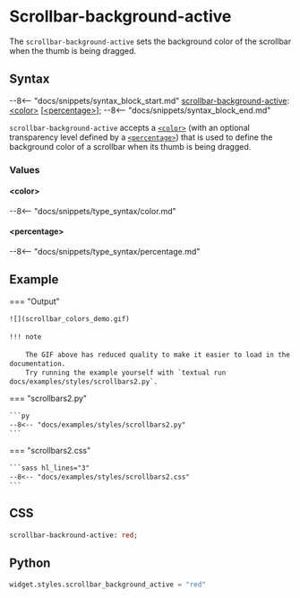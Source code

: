 # Scrollbar-background-active

The `scrollbar-background-active` sets the background color of the scrollbar when the thumb is being dragged.

## Syntax

--8<-- "docs/snippets/syntax_block_start.md"
<a href="./scrollbar_background_active">scrollbar-background-active</a>: <a href="../../css_types/color">&lt;color&gt;</a> [<a href="../../css_types/percentage">&lt;percentage&gt;</a>];
--8<-- "docs/snippets/syntax_block_end.md"

`scrollbar-background-active` accepts a [`<color>`](../../../css_types/color) (with an optional transparency level defined by a [`<percentage>`](../../../css_types/percentage)) that is used to define the background color of a scrollbar when its thumb is being dragged.

### Values

#### &lt;color&gt;

--8<-- "docs/snippets/type_syntax/color.md"

#### &lt;percentage&gt;

--8<-- "docs/snippets/type_syntax/percentage.md"

## Example

=== "Output"

    ![](scrollbar_colors_demo.gif)

    !!! note

        The GIF above has reduced quality to make it easier to load in the documentation.
        Try running the example yourself with `textual run docs/examples/styles/scrollbars2.py`.

=== "scrollbars2.py"

    ```py
    --8<-- "docs/examples/styles/scrollbars2.py"
    ```

=== "scrollbars2.css"

    ```sass hl_lines="3"
    --8<-- "docs/examples/styles/scrollbars2.css"
    ```

## CSS

```sass
scrollbar-backround-active: red;
```

## Python

```py
widget.styles.scrollbar_background_active = "red"
```
